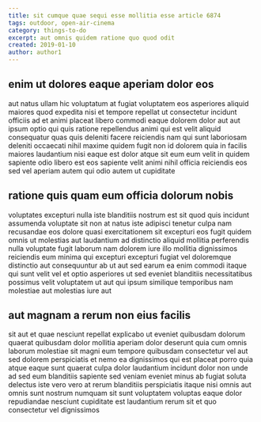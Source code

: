 ```yaml
---
title: sit cumque quae sequi esse mollitia esse article 6874
tags: outdoor, open-air-cinema
category: things-to-do
excerpt: aut omnis quidem ratione quo quod odit
created: 2019-01-10
author: author1
---
```


## enim ut dolores eaque aperiam dolor eos

aut natus ullam hic voluptatum at fugiat voluptatem eos asperiores aliquid maiores quod expedita nisi et tempore repellat ut consectetur incidunt officiis ad et animi placeat libero commodi eaque dolorem dolor aut aut ipsum optio qui quis ratione repellendus animi qui est velit aliquid consequatur quas quis deleniti facere reiciendis nam qui sunt laboriosam deleniti occaecati nihil maxime quidem fugit non id dolorem quia in facilis maiores laudantium nisi eaque est dolor atque sit eum eum velit in quidem sapiente odio libero est eos sapiente velit animi nihil officia reiciendis eos sed vel aperiam autem qui odio autem ut cupiditate

## ratione quis quam eum officia dolorum nobis

voluptates excepturi nulla iste blanditiis nostrum est sit quod quis incidunt assumenda voluptate sit non at natus iste adipisci tenetur culpa nam recusandae eos dolore quasi exercitationem sit excepturi eos fugit quidem omnis ut molestias aut laudantium ad distinctio aliquid mollitia perferendis nulla voluptate fugit laborum nam dolorem iure illo mollitia dignissimos reiciendis eum minima qui excepturi excepturi fugiat vel doloremque distinctio aut consequuntur ab ut aut sed earum ea enim commodi itaque qui sunt velit vel et optio asperiores ut sed eveniet blanditiis necessitatibus possimus velit voluptatem ut aut qui ipsum similique temporibus nam molestiae aut molestias iure aut

## aut magnam a rerum non eius facilis

sit aut et quae nesciunt repellat explicabo ut eveniet quibusdam dolorum quaerat quibusdam dolor mollitia aperiam dolor deserunt quia cum omnis laborum molestiae sit magni eum tempore quibusdam consectetur vel aut sed dolorem perspiciatis et nemo ea dignissimos qui est placeat porro quia atque eaque sunt quaerat culpa dolor laudantium incidunt dolor non unde ad sed eum blanditiis sapiente sed veniam eveniet minus ab fugiat soluta delectus iste vero vero at rerum blanditiis perspiciatis itaque nisi omnis aut omnis sunt nostrum numquam sit sunt voluptatem voluptas eaque dolor repudiandae nesciunt cupiditate est laudantium rerum sit et quo consectetur vel dignissimos
